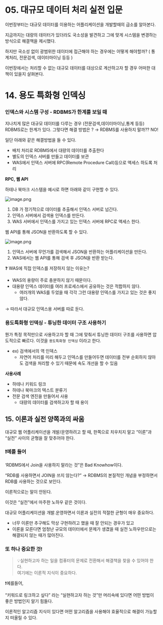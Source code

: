 # 05. 대규모 데이터 처리 실전 입문

이번장부터는 대규모 데이터를 이용하는 어플리케이션을 개발할때의 급소를 알아본다.

지금까지는 대량의 데이터가 있더라도
국소성을 발견하고 그에 맞게 시스템을 변경하는 방식으로 해결책을 제시했다.

하지만 국소성 없이 광범위한 데이터에 접근해야 하는 경우에는 어떻게 해야할까?
( 통계처리, 전문검색, 데이터마이닝 등등 )

이번장에서는
처리할 수 없는 대규모 데이터를 대상으로 계산하고자 할 경우 어떠한 대책이 있을지 살펴본다.

# 14. 용도 특화형 인덱싱

### **인덱스와 시스템 구성 - RDBMS가 한계를 보일 때**

지나치게 많은 대규모 데이터를 다루는 경우 (전문검색,데이터마이닝,통계 등등) RDBMS로는 한계가 있다.
그렇다면 해결 방법은 ? → RDBMS를 사용하지 말까??  NO!

일단 아래와 같은 해결방법을 들 수 있다.

- 배치 처리로 RDBMS에서 대량의 데이터를 추출한다
- 별도의 인덱스 서버를 만들고 데이터를 보관
- WAS에서 인덱스 서버에  RPC(Remote Procedure Call)등으로 액세스 하도록 처리

**RPC, 웹 API**

하테나 북마크 시스템을 예시로 하면 아래와 같이 구현할 수 있다.

![image.png](attachment:fa8a748c-04eb-415b-a255-0d81e1f493dc:image.png)

1. DB 가 정기적으로 데이터를 추출해서 인덱스 서버로 넘긴다.
2. 인덱스 서버에서 검색용 인덱스를 만든다.
3. WAS 서버에서 인덱스를 가지고 있는 인덱스 서버에 RPC로 액세스 한다.



웹 API를 통해 JSON을 반환하도록 할 수 있다.

![image.png](attachment:336ae103-b600-4609-bf64-11db573d80c7:image.png)

1. 인덱스 서버에 무언가를 검색해서 JSON을 반환하는 어플리케이션을 만든다.
2. WAS에서는 웹 API를 통해 검색 후 JSON을 반환 받는다.

❓ WAS에 직접 인덱스를 저장하지 않는 이유는?
- WAS의 용량이 주로 충분하지 않기 때문이다.
- 대용량 인덱스 데이터를 여러 프로세스에서 공유하는 것은 적합하지 않다.
  - 여러개의 WAS를 두었을 때 각각 그런 대용량 인덱스를 가지고 있는 것은 좋지 않다.

→ 따라서 대규모 인덱스용 서버를 따로 둔다.

### 용도특화형 인덱싱 - 튜닝한 데이터 구조 사용하기
뭔가 특정 목적만으로 사용하고자 할 때 그에 맞춰서 튜닝한 데이터 구조를 사용하면 압도적으로 빠르다.
이것을 `용도특화형 인덱싱` 이라고 한다.

- ex) 검색에서의 역 인덱스
  - 자연어 처리를 미리 해두고 인덱스를 만들어두면
    데이터를 전부 순회하지 않아도 검색을 처리할 수 있기 때문에
    속도 개선을 할 수 있음

**사용사례**
- 하테나 키워드 링크
- 하테나 북마크의 텍스트 분류기
- 전문 검색 엔진을 만들어서 사용
  - 대량의 데이터를 검색하고자 할 때 용이

## 15. 이론과 실전 양쪽과의 싸움

대규모 웹 어플리케이션을 개발/운영하려고 할 때,
한쪽으로 치우치지 말고 “이론”과 “실전” 사이의 균형을 잘 맞추어야 한다.

### ❗예를 들어

‘RDBMS에서 Join을 사용하지 말라는 것”은  Bad Knowhow이다.

“RDB를 사용하면서 JOIN을 쓰지 않는다?”
→  RDBMS의 본질적인 개념을 부정하면서 RDB를 사용하는 것으로 보인다.

이론적으로는 말이 안된다.

이것은 “실전”에서 마주한 노하우 같은 것이다.

대규모 어플리케이션을 개발.운영하면서 이론과 실전의 적절한 균형이 매우 중요하다.

- 너무 이론만 추구해도 막상 구현하려고 했을 때 잘 안되는 경우가 있고
- 이론을 모른다면 엄청난 규모의 데이터에서 문제가 생겼을 때
  실전 노하우만으로는 해결되지 않는 때가 많아진다.

### 또 하나 중요한 것!

> 💡실현하고자 하는 일을 컴퓨터의 문제로 전환해서 해결책을 찾을 수 있어야 한다.  
여기에는 이론적 지식이 중요하다.


❗예를들어,

“키워드로 링크하고 싶다” 라는 “실현하고자 하는 것”만 머리속에 있다면
어떤 방법이 좋은 방법인지 알기 힘들다.

이론적인 알고리즘 지식이 있다면
어떤 알고리즘을 사용해야 효율적으로 해결이 가능할지 떠올릴 수 있다.